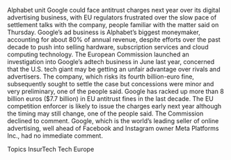 Alphabet unit Google could face antitrust charges next year over its digital advertising business, with EU regulators frustrated over the slow pace of settlement talks with the company, people familiar with the matter said on Thursday.
Google’s ad business is Alphabet’s biggest moneymaker, accounting for about 80% of annual revenue, despite efforts over the past decade to push into selling hardware, subscription services and cloud computing technology.
The European Commission launched an investigation into Google’s adtech business in June last year, concerned that the U.S. tech giant may be getting an unfair advantage over rivals and advertisers.
The company, which risks its fourth billion-euro fine, subsequently sought to settle the case but concessions were minor and very preliminary, one of the people said. Google has racked up more than 8 billion euros ($7.7 billion) in EU antitrust fines in the last decade.
The EU competition enforcer is likely to issue the charges early next year although the timing may still change, one of the people said.
The Commission declined to comment. Google, which is the world’s leading seller of online advertising, well ahead of Facebook and Instagram owner Meta Platforms Inc., had no immediate comment.

Topics
InsurTech
Tech
Europe
